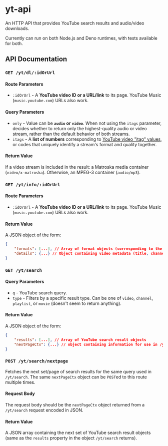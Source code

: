 # yt-api

An HTTP API that provides YouTube search results and audio/video downloads.

Currently can run on both Node.js and Deno runtimes, with tests available for both.

## API Documentation

### `GET /yt/dl/:idOrUrl`

#### Route Parameters

- `:idOrUrl` - A **YouTube video ID or a URL/link** to its page. YouTube Music
  (`music.youtube.com`) URLs also work.

#### Query Parameters

- `only` - Value can be **`audio` or `video`**. When not using the `itags`
  parameter, decides whether to return only the highest-quality audio or video
  stream, rather than the default behavior of both streams.
- `itags` - A **list of numbers** corresponding to
  [YouTube video "itag" values](https://gist.github.com/sidneys/7095afe4da4ae58694d128b1034e01e2),
  or codes that uniquely identify a stream's format and quality together.

#### Return Value

If a video stream is included in the result: a Matroska media container (`video/x-matroska`). Otherwise, an MPEG-3 container (`audio/mp3`).

### `GET /yt/info/:idOrUrl`

#### Route Parameters

- `:idOrUrl` - A **YouTube video ID or a URL/link** to its page. YouTube Music
  (`music.youtube.com`) URLs also work.

#### Return Value

A JSON object of the form:
```json
{
	"formats": [...], // Array of format objects (corresponding to the "itags" described above)
	"details": {...} // Object containing video metadata (title, channel, etc)
}
```

### `GET /yt/search`

#### Query Parameters

- `q` - YouTube search query.
- `type` - Filters by a specific result type. Can be one of `video`, `channel`, `playlist`, or `movie` (doesn't seem to return anything).

#### Return Value

A JSON object of the form:
```json
{
	"results": [...], // Array of YouTube search result objects
	"nextPageCtx": {...} // object containing information for use in /yt/search/nextpage
}
```

### `POST /yt/search/nextpage`

Fetches the next set/page of search results for the same query used in `/yt/search`. The same `nextPageCtx` object can be `POST`ed to this route multiple times.

#### Request Body
The request body should be the `nextPageCtx` object returned from a `/yt/search` request encoded in JSON.

#### Return Value
A JSON array containing the next set of YouTube search result objects (same as the `results` property in the object `/yt/search` returns).
